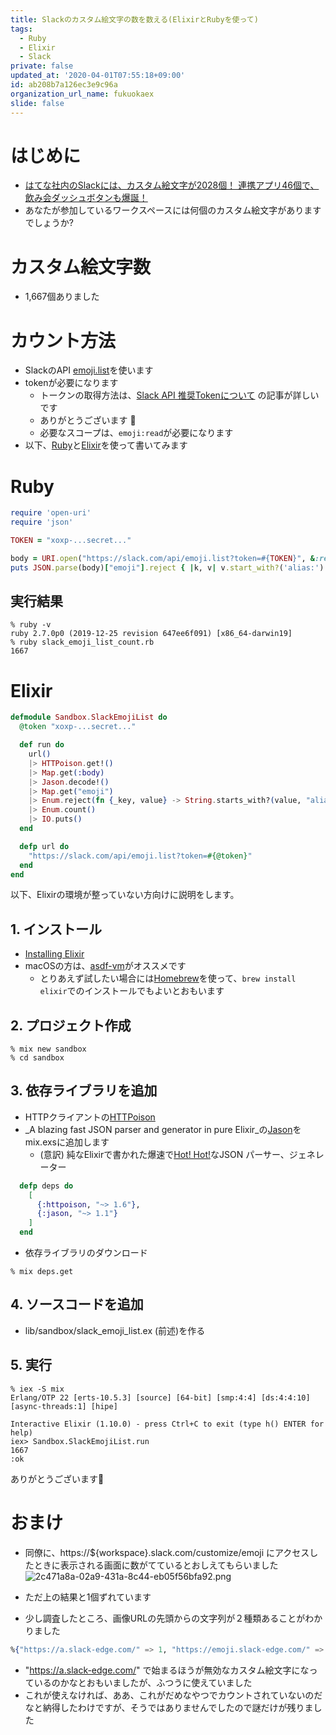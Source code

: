 ```yaml
---
title: Slackのカスタム絵文字の数を数える(ElixirとRubyを使って)
tags:
  - Ruby
  - Elixir
  - Slack
private: false
updated_at: '2020-04-01T07:55:18+09:00'
id: ab208b7a126ec3e9c96a
organization_url_name: fukuokaex
slide: false
---
```

# はじめに
- [はてな社内のSlackには、カスタム絵文字が2028個！ 連携アプリ46個で、飲み会ダッシュボタンも爆誕！](https://internet.watch.impress.co.jp/docs/column/slack_info/1235656.html)
- あなたが参加しているワークスペースには何個のカスタム絵文字がありますでしょうか?

# カスタム絵文字数

- 1,667個ありました

# カウント方法
- SlackのAPI [emoji.list](https://api.slack.com/methods/emoji.list)を使います
- tokenが必要になります
    - トークンの取得方法は、[Slack API 推奨Tokenについて](https://qiita.com/ykhirao/items/3b19ee6a1458cfb4ba21) の記事が詳しいです
    - ありがとうございます :bow:
    - 必要なスコープは、`emoji:read`が必要になります
- 以下、[Ruby](https://www.ruby-lang.org/ja/)と[Elixir](https://elixir-lang.org/)を使って書いてみます

# Ruby
```Ruby:slack_emoji_list_count.rb
require 'open-uri'
require 'json'

TOKEN = "xoxp-...secret..."

body = URI.open("https://slack.com/api/emoji.list?token=#{TOKEN}", &:read)
puts JSON.parse(body)["emoji"].reject { |k, v| v.start_with?('alias:') }.size()
```

## 実行結果
```
% ruby -v
ruby 2.7.0p0 (2019-12-25 revision 647ee6f091) [x86_64-darwin19]
% ruby slack_emoji_list_count.rb
1667
```

# Elixir
```elixir:lib/sandbox/slack_emoji_list.ex
defmodule Sandbox.SlackEmojiList do
  @token "xoxp-...secret..."

  def run do
    url()
    |> HTTPoison.get!()
    |> Map.get(:body)
    |> Jason.decode!()
    |> Map.get("emoji")
    |> Enum.reject(fn {_key, value} -> String.starts_with?(value, "alias:") end)
    |> Enum.count()
    |> IO.puts()
  end

  defp url do
    "https://slack.com/api/emoji.list?token=#{@token}"
  end
end
```

以下、Elixirの環境が整っていない方向けに説明をします。

## 1. インストール
- [Installing Elixir](https://elixir-lang.org/install.html)
- macOSの方は、[asdf-vm](https://asdf-vm.com/#/)がオススメです
    - とりあえず試したい場合には[Homebrew](https://brew.sh/index_ja)を使って、`brew install elixir`でのインストールでもよいとおもいます

## 2. プロジェクト作成
```
% mix new sandbox
% cd sandbox
```

## 3. 依存ライブラリを追加
- HTTPクライアントの[HTTPoison](https://hex.pm/packages/httpoison)
- _A blazing fast JSON parser and generator in pure Elixir_の[Jason](https://hex.pm/packages/jason)をmix.exsに追加します
    - (意訳) 純なElixirで書かれた爆速で[Hot! Hot!](https://www.nicovideo.jp/watch/sm15878681)なJSON パーサー、ジェネレーター

```elixir:mix.exs
  defp deps do
    [
      {:httpoison, "~> 1.6"},
      {:jason, "~> 1.1"}
    ]
  end
```

- 依存ライブラリのダウンロード
```
% mix deps.get
```

## 4. ソースコードを追加
- lib/sandbox/slack_emoji_list.ex (前述)を作る

## 5. 実行

```
% iex -S mix
Erlang/OTP 22 [erts-10.5.3] [source] [64-bit] [smp:4:4] [ds:4:4:10] [async-threads:1] [hipe]

Interactive Elixir (1.10.0) - press Ctrl+C to exit (type h() ENTER for help)
iex> Sandbox.SlackEmojiList.run
1667
:ok
```

ありがとうございます:rocket:

# おまけ
- 同僚に、https://${workspace}.slack.com/customize/emoji にアクセスしたときに表示される画面に数がてているとおしえてもらいました
![2c471a8a-02a9-431a-8c44-eb05f56bfa92.png](https://qiita-image-store.s3.ap-northeast-1.amazonaws.com/0/131808/2c13809c-f17a-0c92-24d8-da0bbb8f226f.png)

- ただ上の結果と1個ずれています
- 少し調査したところ、画像URLの先頭からの文字列が２種類あることがわかりました

```Elixir
%{"https://a.slack-edge.com/" => 1, "https://emoji.slack-edge.com/" => 1666}
```
- "https://a.slack-edge.com/" で始まるほうが無効なカスタム絵文字になっているのかなとおもいましたが、ふつうに使えていました
- これが使えなければ、ああ、これがだめなやつでカウントされていないのだなと納得したわけですが、そうではありませんでしたので謎だけが残りました

